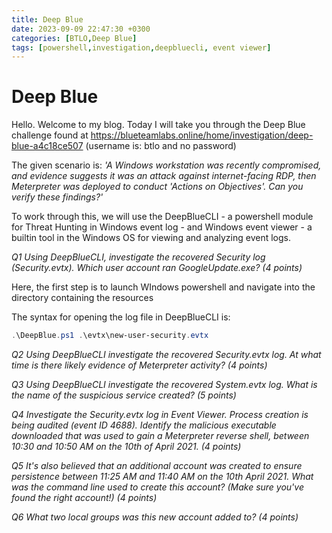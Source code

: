```yaml
---
title: Deep Blue
date: 2023-09-09 22:47:30 +0300
categories: [BTLO,Deep Blue]
tags: [powershell,investigation,deepbluecli, event viewer]
---
```


# Deep Blue
Hello. Welcome to my blog. Today I will take you through the Deep Blue challenge found at https://blueteamlabs.online/home/investigation/deep-blue-a4c18ce507 (username is: btlo and no password)

The given scenario is: _'A Windows workstation was recently compromised, and evidence suggests it was an attack against internet-facing RDP, then Meterpreter was deployed to conduct 'Actions on Objectives'. Can you verify these findings?'_

To work through this, we will use the DeepBlueCLI - a powershell module for Threat Hunting in Windows event log - and Windows event viewer - a builtin tool in the Windows OS for viewing and analyzing event logs.



_Q1_ _Using DeepBlueCLI, investigate the recovered Security log (Security.evtx). Which user account ran GoogleUpdate.exe? (4 points)_

Here, the first step is to launch WIndows powershell and navigate into the directory containing the resources

The syntax for opening the log file in DeepBlueCLI is: 
```powershell
.\DeepBlue.ps1 .\evtx\new-user-security.evtx
```

_Q2_ _Using DeepBlueCLI investigate the recovered Security.evtx log. At what time is there likely evidence of Meterpreter activity? (4 points)_

_Q3_ _Using DeepBlueCLI investigate the recovered System.evtx log. What is the name of the suspicious service created? (5 points)_

_Q4_ _Investigate the Security.evtx log in Event Viewer. Process creation is being audited (event ID 4688). Identify the malicious executable downloaded that was used to gain a Meterpreter reverse shell, between 10:30 and 10:50 AM on the 10th of April 2021. (4 points)_

_Q5_ _It's also believed that an additional account was created to ensure persistence between 11:25 AM and 11:40 AM on the 10th April 2021. What was the command line used to create this account? (Make sure you've found the right account!) (4 points)_

_Q6_ _What two local groups was this new account added to? (4 points)_

